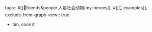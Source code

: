 tags:: #[[👫friends&people 人是社会动物/my-heroes]], #[[👆 examples]],
exclude-from-graph-view:: true

- tim, cook it